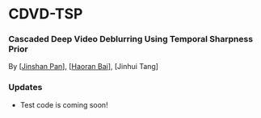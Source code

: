 # CDVD-TSP

### Cascaded Deep Video Deblurring Using Temporal Sharpness Prior
By [[Jinshan Pan](https://jspan.github.io/)], [[Haoran Bai](https://csbhr.github.io/)], [Jinhui Tang]

### Updates
- Test code is coming soon!
